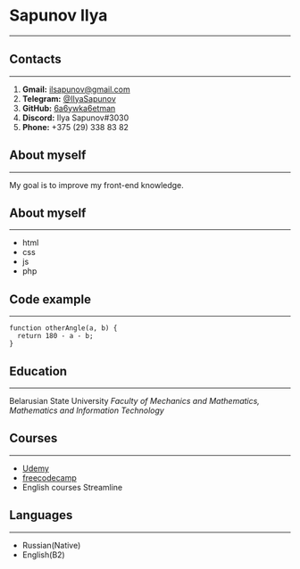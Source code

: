# Sapunov Ilya
********************

## Contacts
********************
1. **Gmail:** [ilsapunov@gmail.com](mail:ilsapunov@gmail.com)
2. **Telegram:** [@IlyaSapunov](https://t.me/IlyaSapunov)
3. **GitHub:** [6a6ywka6etman](https://github.com/6a6ywka6etman)
4. **Discord:** Ilya Sapunov#3030
5. **Phone:** +375 (29) 338 83 82

## About myself
********************
My goal is to improve my front-end knowledge.

## About myself
********************
* html
* css
* js
* php

## Code example
********************
```
function otherAngle(a, b) {
  return 180 - a - b;
}
```

## Education
********************
Belarusian State University
_Faculty of Mechanics and Mathematics, Mathematics and Information Technology_

## Сourses
********************
* [Udemy](https://www.udemy.com/course/javascript_full/)
* [freecodecamp](https://www.freecodecamp.org/)
* English courses Streamline

## Languages
********************
* Russian(Native)
* English(B2)